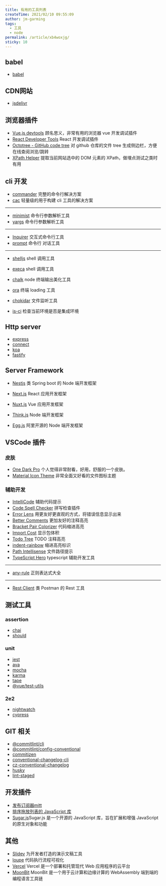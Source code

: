 ```yaml
---
title: 有用的工具列表
createTime: 2021/02/10 09:55:09
author: jm-garming
tags:
  - 工具
  - node
permalink: /article/xb4woxjg/
sticky: 10
---
```


## babel

- [babel](https://www.babeljs.cn/docs/)

## CDN网站

- [jsdelivr](https://www.jsdelivr.com/?docs=esm&query=ejs)

## 浏览器插件

- [Vue.js devtools](https://chrome.google.com/webstore/detail/vuejs-devtools/nhdogjmejiglipccpnnnanhbledajbpd?) 顾名思义，非常有用的浏览器 vue 开发调试插件
- [React Developer Tools](https://chrome.google.com/webstore/detail/react-developer-tools/fmkadmapgofadopljbjfkapdkoienihi) React 开发调试插件
- [Octotree - GitHub code tree](https://chrome.google.com/webstore/detail/octotree-github-code-tree/bkhaagjahfmjljalopjnoealnfndnagc) 对 github 仓库的文件 tree 生成侧边栏，方便在线查阅浏览/跳转
- [XPath Helper](https://chrome.google.com/webstore/detail/xpath-helper/hgimnogjllphhhkhlmebbmlgjoejdpjl) 提取当前网站选中的 DOM 元素的 XPath，做埋点测试之类时有用

## cli 开发

- [commander](https://www.npmjs.com/package/commander) 完整的命令行解决方案
- [cac](https://www.npmjs.com/package/cac) 轻量级的用于构建 cli 工具的解决方案

---

- [minimist](https://www.npmjs.com/package/minimist) 命令行参数解析工具
- [yargs](https://www.npmjs.com/package/yargs) 命令行参数解析工具

---

- [Inquirer](https://www.npmjs.com/package/inquirer) 交互式命令行工具
- [prompt](https://www.npmjs.com/package/prompt) 命令行 对话工具

---

- [shelljs](https://www.npmjs.com/package/shelljs) shell 调用工具
- [execa](https://www.npmjs.com/package/execa) shell 调用工具
- [chalk](https://www.npmjs.com/package/chalk) node 终端输出美化工具
- [ora](https://www.npmjs.com/package/ora) 终端 loading 工具
- [chokidar](https://www.npmjs.com/package/chokidar) 文件监听工具

- [is-ci](https://www.npmjs.com/package/is-ci) 检查当前环境是否是集成环境

## Http server

- [express](http://expressjs.com/)
- [connect](https://github.com/senchalabs/connect)
- [koa](https://koajs.com/)
- [fastify](https://www.fastify.io/)

## Server Framework

- [Nestjs](https://nestjs.com/) 类 Spring boot 的 Node 端开发框架
- [Next.js](https://nextjs.org/) React 应用开发框架
- [Nuxt.js](https://nuxtjs.org/) Vue 应用开发框架
- [Think.js](https://thinkjs.org/) Node 端开发框架

- [Egg.js](https://www.eggjs.org/index) 阿里开源的 Node 端开发框架

## VSCode 插件

### 皮肤

- [One Dark Pro](https://marketplace.visualstudio.com/items?itemName=zhuangtongfa.Material-theme) 个人觉得非常耐看，好用，舒服的一个皮肤。
- [Material Icon Theme](https://marketplace.visualstudio.com/items?itemName=PKief.material-icon-theme) 非常全面又好看的文件图标主题

### 辅助开发

- [IntelliCode](https://marketplace.visualstudio.com/items?itemName=VisualStudioExptTeam.vscodeintellicode) 辅助代码提示
- [Code Spell Checker](https://marketplace.visualstudio.com/items?itemName=streetsidesoftware.code-spell-checker) 拼写检查插件
- [Error Lens](https://marketplace.visualstudio.com/items?itemName=usernamehw.errorlens) 用更友好更直观的方式，将错误信息显示出来
- [Better Comments](https://marketplace.visualstudio.com/items?itemName=aaron-bond.better-comments) 更加友好的注释高亮
- [Bracket Pair Colorizer](https://marketplace.visualstudio.com/items?itemName=CoenraadS.bracket-pair-colorizer) 代码缩进高亮
- [Import Cost](https://marketplace.visualstudio.com/items?itemName=wix.vscode-import-cost) 显示包体积
- [Todo Tree](https://marketplace.visualstudio.com/items?itemName=Gruntfuggly.todo-tree) TODO 注释高亮
- [indent-rainbow](https://marketplace.visualstudio.com/items?itemName=oderwat.indent-rainbow) 缩进高亮标识
- [Path Intellisense](https://marketplace.visualstudio.com/items?itemName=christian-kohler.path-intellisense) 文件路径提示
- [TypeScript Hero](https://marketplace.visualstudio.com/items?itemName=rbbit.typescript-hero) typescript 辅助开发工具

---

- [any-rule](https://marketplace.visualstudio.com/items?itemName=russell.any-rule) 正则表达式大全

---

- [Rest Client](https://marketplace.visualstudio.com/items?itemName=humao.rest-client) 类 Postman 的 Rest 工具

## 测试工具

### assertion

- [chai](https://www.npmjs.com/package/chai)
- [should](https://www.npmjs.com/package/should)

### unit

- [jest](https://www.npmjs.com/package/jest)
- [ava](https://www.npmjs.com/package/ava)
- [mocha](https://www.npmjs.com/package/mocha)
- [karma](https://www.npmjs.com/package/karma)
- [tape](https://www.npmjs.com/package/tape)
- [@vue/test-utils](https://www.npmjs.com/package/@vue/test-utils)

### 2e2

- [nightwatch](https://www.npmjs.com/package/nightwatch)
- [cypress](https://www.npmjs.com/package/cypress)

## GIT 相关

- [@commitlint/cli](https://www.npmjs.com/package/@commitlint/cli)
- [@commitlint/config-conventional](https://www.npmjs.com/package/@commitlint/config-conventional)
- [commitizen](https://www.npmjs.com/package/commitizen)
- [conventional-changelog-cli](https://www.npmjs.com/package/conventional-changelog-cli)
- [cz-conventional-changelog](https://www.npmjs.com/package/cz-conventional-changelog)
- [husky](https://www.npmjs.com/package/husky)
- [lint-staged](https://www.npmjs.com/package/lint-staged)


## 开发插件

- [发布订阅器mitt](https://www.npmjs.com/package/mitt)
- [排序拖放列表的 JavaScript 库](https://sortablejs.github.io/Sortable/)
- [Sugar.js](https://sugarjs.com/)Sugar.js 是一个开源的 JavaScript 库，旨在扩展和增强 JavaScript 的原生对象和功能
## 其他

- [Slidev](https://github.com/slidevjs/slidev) 为开发者打造的演示文稿工具
- [loupe](http://latentflip.com/loupe/) 代码执行流程可视化
- [Vercel](https://vercel.com/) Vercel 是一个部署和托管现代 Web 应用程序的云平台
- [MoonBit](https://www.moonbitlang.cn/docs/syntax) MoonBit 是一个用于云计算和边缘计算的 WebAssembly 端到端的编程语言工具链